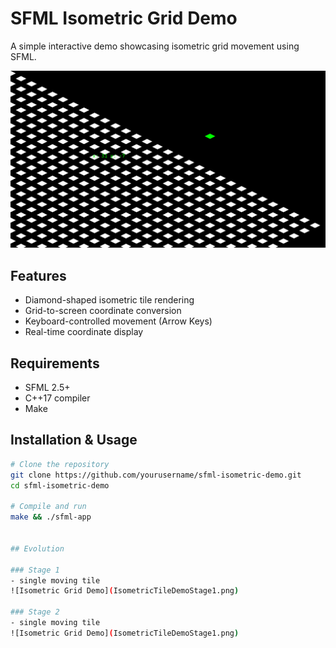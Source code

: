 # SFML Isometric Grid Demo

A simple interactive demo showcasing isometric grid movement using SFML.

![Isometric Grid Demo](stage2.png)

## Features
- Diamond-shaped isometric tile rendering
- Grid-to-screen coordinate conversion
- Keyboard-controlled movement (Arrow Keys)
- Real-time coordinate display

## Requirements
- SFML 2.5+
- C++17 compiler
- Make

## Installation & Usage
```bash
# Clone the repository
git clone https://github.com/yourusername/sfml-isometric-demo.git
cd sfml-isometric-demo

# Compile and run
make && ./sfml-app


## Evolution

### Stage 1
- single moving tile
![Isometric Grid Demo](IsometricTileDemoStage1.png)

### Stage 2
- single moving tile
![Isometric Grid Demo](IsometricTileDemoStage1.png)
